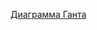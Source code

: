 <a href="https://app.ganttpro.com/?_ga=2.1496817.1770686574.1553849972-1150073962.1553849972#/project/1553846285610/gantt">Диаграмма Ганта</a>
